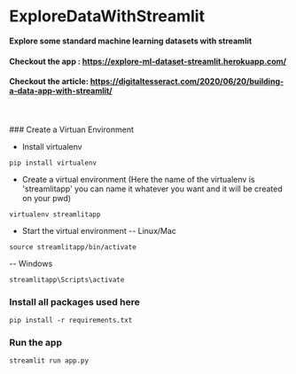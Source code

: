 # ExploreDataWithStreamlit
<b> Explore some standard machine learning datasets with streamlit</b>

#### Checkout the app : https://explore-ml-dataset-streamlit.herokuapp.com/
#### Checkout the article: https://digitaltesseract.com/2020/06/20/building-a-data-app-with-streamlit/
<br>
<br>
### Create a Virtuan Environment

- Install virtualenv
```
pip install virtualenv
```
- Create a virtual environment (Here the name of the virtualenv is 'streamlitapp' you can name it whatever you want and it will be created on your pwd)
```
virtualenv streamlitapp
```
- Start the virtual environment
-- Linux/Mac
```
source streamlitapp/bin/activate
```
-- Windows
```
streamlitapp\Scripts\activate
```

### Install all packages used here
```
pip install -r requirements.txt
```
### Run the app
```
streamlit run app.py
```
